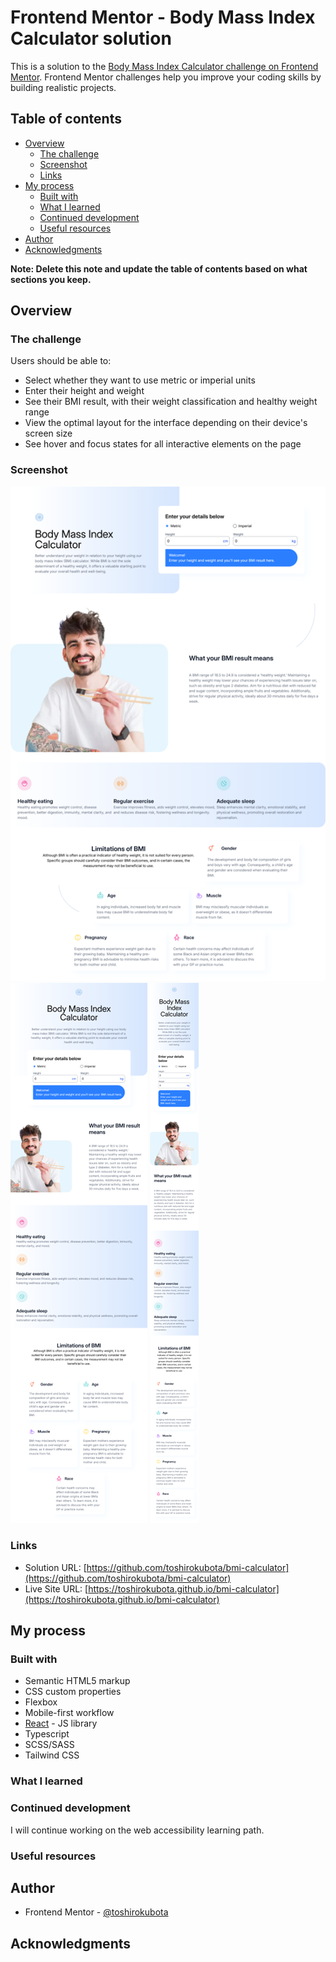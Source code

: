 # Frontend Mentor - Body Mass Index Calculator solution

This is a solution to the [Body Mass Index Calculator challenge on Frontend Mentor](https://www.frontendmentor.io/challenges/body-mass-index-calculator-brrBkfSz1T). Frontend Mentor challenges help you improve your coding skills by building realistic projects. 

## Table of contents

- [Overview](#overview)
  - [The challenge](#the-challenge)
  - [Screenshot](#screenshot)
  - [Links](#links)
- [My process](#my-process)
  - [Built with](#built-with)
  - [What I learned](#what-i-learned)
  - [Continued development](#continued-development)
  - [Useful resources](#useful-resources)
- [Author](#author)
- [Acknowledgments](#acknowledgments)

**Note: Delete this note and update the table of contents based on what sections you keep.**

## Overview

### The challenge

Users should be able to:

- Select whether they want to use metric or imperial units
- Enter their height and weight
- See their BMI result, with their weight classification and healthy weight range
- View the optimal layout for the interface depending on their device's screen size
- See hover and focus states for all interactive elements on the page

### Screenshot

![Desktop version](./screenshot-Desktop.png)
![Tablet version](./screenshot-Tablet.png)
![Mobile version](./screenshot-Mobile.png)

### Links

- Solution URL: [https://github.com/toshirokubota/bmi-calculator](https://github.com/toshirokubota/bmi-calculator)
- Live Site URL: [https://toshirokubota.github.io/bmi-calculator](https://toshirokubota.github.io/bmi-calculator)

## My process

### Built with

- Semantic HTML5 markup
- CSS custom properties
- Flexbox
- Mobile-first workflow
- [React](https://reactjs.org/) - JS library
- Typescript
- SCSS/SASS
- Tailwind CSS

### What I learned


### Continued development

I will continue working on the web accessibility learning path.

### Useful resources

## Author

- Frontend Mentor - [@toshirokubota](https://www.frontendmentor.io/profile/toshirokubota)

## Acknowledgments

